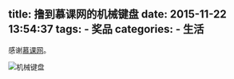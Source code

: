 title: 撸到慕课网的机械键盘
date: 2015-11-22 13:54:37
tags:
	- 奖品
categories:
	- 生活
---
感谢[慕课网](http://www.imooc.com/)。
<!--more-->
![机械键盘](http://i5.tietuku.com/3ee5d53efb559d83.jpg)